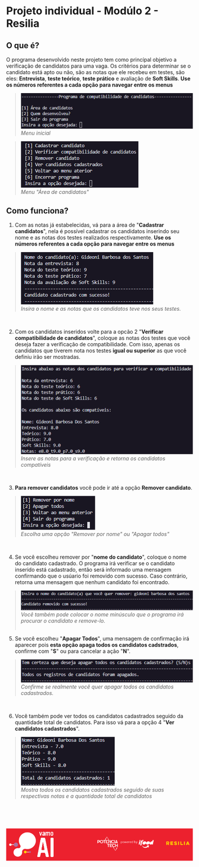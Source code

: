 # **Projeto individual - Modúlo 2 - Resilia**

## **O que é?**
O programa desenvolvido neste projeto tem como princípal objetivo a verificação de candidatos para uma vaga. Os critérios para determinar se o candidato está apto ou não, são as notas que ele recebeu em testes, são eles: **Entrevista**, **teste teórico**, **teste prático** e avaliação de **Soft Skills**. **Use os números referentes a cada opção para navegar entre os menus**
>![Getting Started](./img/1.png)<br>
_Menu inicial_


>![Getting Started](./img/2.png)<br>
_Menu "Área de candidatos"_

## **Como funciona?**
1. Com as notas já estabelecidas, vá para a área de "**Cadastrar candidatos**", nela é possível cadastrar os candidatos inserindo seu nome e as notas dos testes realizados respectivamente. **Use os números referentes a cada opção para navegar entre os menus**
>![Getting Started](./img/cadastro.png)<br>
>_Insira o nome e as notas que os candidatos teve nos seus testes._
<br>

2. Com os candidatos inseridos volte para a opcão 2 "**Verificar compatibilidade de candidatos**", coloque as notas dos testes que você deseja fazer a verificação de compatibilidade. Com isso, apenas os candidatos que tiverem nota nos testes **igual ou superior** as que você definiu irão ser mostradas.

>![Getting Started](./img/compativeis.png)<br>
_Insere as notas para a verificação e retorna os candidatos compatíveis_
<br>

3. **Para remover candidatos** você pode ir até a opção **Remover candidato**.<br>
>![Getting Started](./img/remover.png)<br>
_Escolha uma opção "Remover por nome" ou "Apagar todos"_
<br>

4. Se você escolheu remover por "**nome do candidato**", coloque o nome do candidato cadastrado. O programa irá verificar se o candidato inserido está cadastrado, então será informado uma mensagem confirmando que o usúario foi removido com sucesso. Caso contrário, retorna uma mensagem que nenhum candidato foi encontrado.
>![Getting Started](./img/removernome.png)<br>
_Você também pode colocar o nome minúsculo que o programa irá procurar o candidato e remove-lo._
<br><br>

5. Se você escolheu "**Apagar Todos**", uma mensagem de confirmação irá aparecer pois **esta opção apaga todos os candidatos cadstrados**, confirme com "**S**" ou para cancelar a ação "**N**".
>![Getting Started](./img/removetodos.png)<br>
_Confirme se realmente você quer apagar todos os candidatos cadastrados._
<br>

6. Você também pode ver todos os candidatos cadastrados seguido da quantidade total de candidatos. Para isso vá para a opção 4 "**Ver candidatos cadastrados**".

>![Getting Started](./img/vercandidato.png)<br>
_Mostra todos os candidatos cadastrados seguido de suas respectivas notas e a quantidade total de candidatos_
<br>
<br>
<br>

![Getting Started](./img/resilia.png)